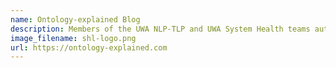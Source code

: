 ```yaml
---
name: Ontology-explained Blog
description: Members of the UWA NLP-TLP and UWA System Health teams author <a href=\"https://ontology-explained.com/\" target=\"_blank\">Ontology-explained</a>, a community outreach program for engineers interested in ontologies.
image_filename: shl-logo.png
url: https://ontology-explained.com
---
```

